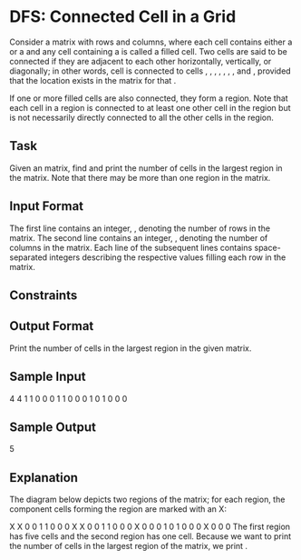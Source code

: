 # DFS: Connected Cell in a Grid

Consider a matrix with  rows and  columns, where each cell contains either a  or a  and any cell containing a  is called a filled cell. Two cells are said to be connected if they are adjacent to each other horizontally, vertically, or diagonally; in other words, cell  is connected to cells , , , , , , , and , provided that the location exists in the matrix for that .

If one or more filled cells are also connected, they form a region. Note that each cell in a region is connected to at least one other cell in the region but is not necessarily directly connected to all the other cells in the region.

## Task

Given an  matrix, find and print the number of cells in the largest region in the matrix. Note that there may be more than one region in the matrix.

## Input Format

The first line contains an integer, , denoting the number of rows in the matrix. 
The second line contains an integer, , denoting the number of columns in the matrix. 
Each line  of the  subsequent lines contains  space-separated integers describing the respective values filling each row in the matrix.

## Constraints

## Output Format

Print the number of cells in the largest region in the given matrix.

## Sample Input

4
4
1 1 0 0
0 1 1 0
0 0 1 0
1 0 0 0

## Sample Output

5

## Explanation

The diagram below depicts two regions of the matrix; for each region, the component cells forming the region are marked with an X:

X X 0 0     1 1 0 0
0 X X 0     0 1 1 0
0 0 X 0     0 0 1 0
1 0 0 0     X 0 0 0
The first region has five cells and the second region has one cell. Because we want to print the number of cells in the largest region of the matrix, we print .